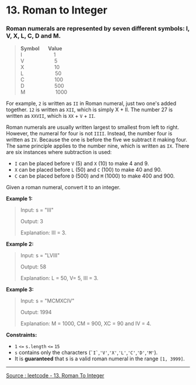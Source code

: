 # 13. Roman to Integer

### Roman numerals are represented by seven different symbols: I, V, X, L, C, D and M.

>**Symbol** &nbsp;&nbsp;&nbsp;&nbsp; **Value** <br>
I &nbsp;&nbsp;&nbsp;&nbsp;&nbsp;&nbsp;&nbsp;&nbsp;&nbsp;&nbsp;&nbsp;&nbsp;&nbsp;&nbsp;&nbsp;&nbsp;&nbsp;&nbsp;&nbsp;&nbsp; 1 <br>
V &nbsp;&nbsp;&nbsp;&nbsp;&nbsp;&nbsp;&nbsp;&nbsp;&nbsp;&nbsp;&nbsp;&nbsp;&nbsp;&nbsp;&nbsp;&nbsp;&nbsp;&nbsp;&nbsp;&nbsp;5 <br>
X &nbsp;&nbsp;&nbsp;&nbsp;&nbsp;&nbsp;&nbsp;&nbsp;&nbsp;&nbsp;&nbsp;&nbsp;&nbsp;&nbsp;&nbsp;&nbsp;&nbsp;&nbsp;&nbsp;&nbsp;10 <br>
L &nbsp;&nbsp;&nbsp;&nbsp;&nbsp;&nbsp;&nbsp;&nbsp;&nbsp;&nbsp;&nbsp;&nbsp;&nbsp;&nbsp;&nbsp;&nbsp;&nbsp;&nbsp;&nbsp;&nbsp; 50 <br>
C &nbsp;&nbsp;&nbsp;&nbsp;&nbsp;&nbsp;&nbsp;&nbsp;&nbsp;&nbsp;&nbsp;&nbsp;&nbsp;&nbsp;&nbsp;&nbsp;&nbsp;&nbsp;&nbsp;&nbsp;100 <br>
D &nbsp;&nbsp;&nbsp;&nbsp;&nbsp;&nbsp;&nbsp;&nbsp;&nbsp;&nbsp;&nbsp;&nbsp;&nbsp;&nbsp;&nbsp;&nbsp;&nbsp;&nbsp;&nbsp;&nbsp;500 <br>
M &nbsp;&nbsp;&nbsp;&nbsp;&nbsp;&nbsp;&nbsp;&nbsp;&nbsp;&nbsp;&nbsp;&nbsp;&nbsp;&nbsp;&nbsp;&nbsp;&nbsp;&nbsp;&nbsp;&nbsp;1000 <br>
> 
For example, ```2``` is written as ```II``` in Roman numeral, just two one's added together. ```12``` is written as ```XII```, which is simply X + II. The number 27 is written as ```XXVII```, which is ```XX``` + ```V``` + ```II```.

Roman numerals are usually written largest to smallest from left to right. However, the numeral for four is not ```IIII```. Instead, the number four is written as ```IV```. Because the one is before the five we subtract it making four. The same principle applies to the number nine, which is written as ```IX```. There are six instances where subtraction is used:

* ```I``` can be placed before ```V``` (5) and ```X``` (10) to make 4 and 9.
* ```X``` can be placed before ```L``` (50) and ```C``` (100) to make 40 and 90.
* ```C``` can be placed before ```D``` (500) and ```M``` (1000) to make 400 and 900.

Given a roman numeral, convert it to an integer.



**Example 1:** 

> Input: s = "III"
> 
> Output: 3
> 
> Explanation: III = 3.
 

**Example 2:**
> Input: s = "LVIII"
> 
> Output: 58
> 
> Explanation: L = 50, V= 5, III = 3.

**Example 3:**

> Input: s = "MCMXCIV"
>
> Output: 1994
> 
> Explanation: M = 1000, CM = 900, XC = 90 and IV = 4.

**Constraints:**

* ```1``` ```<=``` ```s.length``` ```<=``` ```15```
* ```s``` contains only the characters (``` `I` ```,``` 'V' ```,``` 'X' ```,``` 'L' ```,``` 'C' ```,``` 'D' ```,``` 'M' ```).
* It is **guaranteed** that s is a valid roman numeral in the range ```[1, 3999]```.

-- --
[Source : leetcode - 13. Roman To Integer](https://leetcode.com/problems/roman-to-integer/)